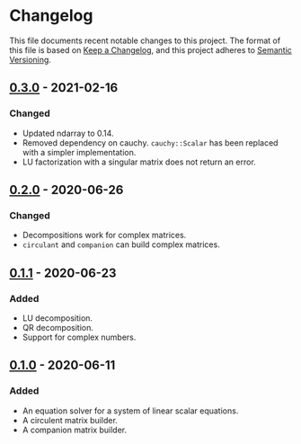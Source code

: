 # Changelog

This file documents recent notable changes to this project. The format of this
file is based on [Keep a Changelog](https://keepachangelog.com/en/1.0.0/), and
this project adheres to [Semantic
Versioning](https://semver.org/spec/v2.0.0.html).

## [0.3.0] - 2021-02-16

### Changed

* Updated ndarray to 0.14.
* Removed dependency on cauchy.  `cauchy::Scalar` has been replaced with a
  simpler implementation.
* LU factorization with a singular matrix does not return an error.

## [0.2.0] - 2020-06-26

### Changed

* Decompositions work for complex matrices.
* `circulant` and `companion` can build complex matrices.

## [0.1.1] - 2020-06-23

### Added

* LU decomposition.
* QR decomposition.
* Support for complex numbers.

## [0.1.0] - 2020-06-11

### Added

* An equation solver for a system of linear scalar equations.
* A circulent matrix builder.
* A companion matrix builder.

[0.3.0]: https://github.com/vinesystems/lair/compare/0.2.0...0.3.0
[0.2.0]: https://github.com/vinesystems/lair/compare/0.1.1...0.2.0
[0.1.1]: https://github.com/vinesystems/lair/compare/0.1.0...0.1.1
[0.1.0]: https://github.com/vinesystems/lair/tree/0.1.0
